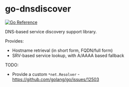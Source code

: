 # go-dnsdiscover

[![Go Reference](https://pkg.go.dev/badge/github.com/Jamesits/go-dnsdiscover.svg)](https://pkg.go.dev/github.com/Jamesits/go-dnsdiscover)

DNS-based service discovery support library.

Provides:
- Hostname retrieval (in short form, FQDN/full form)
- SRV-based service lookup, with A/AAAA based fallback

TODO:
- Provide a custom `*net.Resolver` - https://github.com/golang/go/issues/12503
